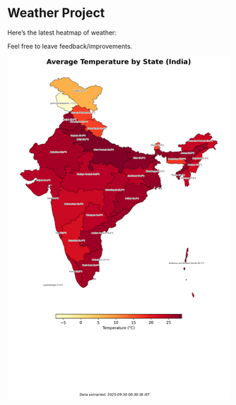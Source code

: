 # Weather Project

Here’s the latest heatmap of weather:

Feel free to leave feedback/improvements.

![India Heatmap](docs/assets/india_heatmap.png?v=DAD756)
